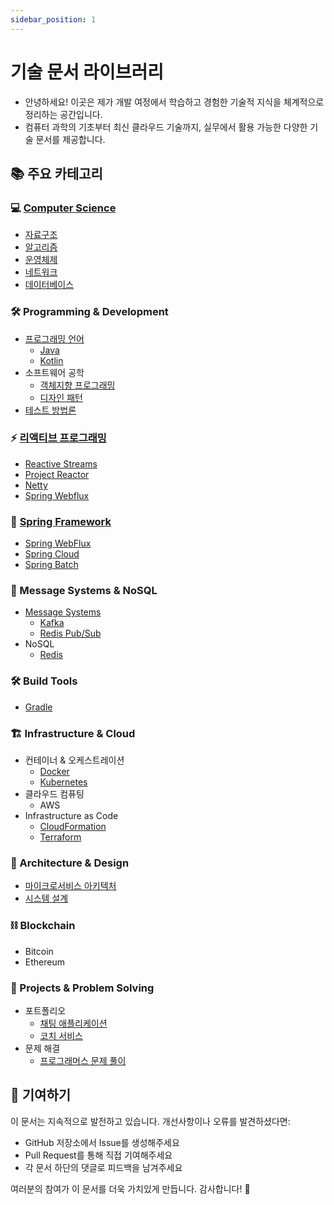 ```yaml
---
sidebar_position: 1
---
```


# 기술 문서 라이브러리

- 안녕하세요! 이곳은 제가 개발 여정에서 학습하고 경험한 기술적 지식을 체계적으로 정리하는 공간입니다.
- 컴퓨터 과학의 기초부터 최신 클라우드 기술까지, 실무에서 활용 가능한 다양한 기술 문서를 제공합니다.

## 📚 주요 카테고리

### 💻 [Computer Science](ComputerScience/index.md)

- [자료구조](ComputerScience/DataStructure/index.md)
- [알고리즘](ComputerScience/Algorithm/index.md)
- [운영체제](ComputerScience/OS/index.md)
- [네트워크](Network/index.md)
- [데이터베이스](Database/index.md)

### 🛠 Programming & Development

- [프로그래밍 언어](Language/index.md)
	- [Java](Language/Java/index.md)
	- [Kotlin](Language/Kotlin/index.md)
- 소프트웨어 공학
	- [객체지향 프로그래밍](OOP/index.md)
	- [디자인 패턴](Design-Pattern/index.md)
- [테스트 방법론](Test/index.md)

### ⚡ [리액티브 프로그래밍](ReactiveProgramming/index.md)

- [Reactive Streams](ReactiveProgramming/ReactiveStream/index.md)
- [Project Reactor](ReactiveProgramming/ProjectReactor/index.md)
- [Netty](Netty/index.md)
- [Spring Webflux](ReactiveProgramming/SpringWebflux/SpringWebflux.md)

### 🌱 [Spring Framework](Spring/index.md)

- [Spring WebFlux](Spring/SpringWebflux/index.md)
- [Spring Cloud](Spring/SpringCloud/index.md)
- [Spring Batch](Spring/SpringBatch/index.md)

### 🔄 Message Systems & NoSQL

- [Message Systems](MessageSystem/index.md)
	- [Kafka](MessageSystem/Kafka/index.md)
	- [Redis Pub/Sub](MessageSystem/RedisPubSub/RedisPubSub.md)
- NoSQL
	- [Redis](Redis/index.md)

### 🛠️ Build Tools

- [Gradle](Gradle/index.md)

### 🏗 Infrastructure & Cloud

- 컨테이너 & 오케스트레이션
	- [Docker](Docker/index.md)
	- [Kubernetes](Kubernetes/index.md)
- 클라우드 컴퓨팅
	- AWS
- Infrastructure as Code
	- [CloudFormation](AWS/CloudFormation/index.md)
	- [Terraform](Terraform/index.md)

### 📐 Architecture & Design

- [마이크로서비스 아키텍처](MSA/index.md)
- [시스템 설계](SystemDesign/index.md)

### ⛓️ Blockchain

- Bitcoin
- Ethereum

### 💼 Projects & Problem Solving

- 포트폴리오
	- [채팅 애플리케이션](Portfolio/ChattingApplication/index.md)
	- [코치 서비스](Portfolio/Coach/index.md)
- 문제 해결
	- [프로그래머스 문제 풀이](ProblemSolving/Programmers/index.md)

## 🤝 기여하기

이 문서는 지속적으로 발전하고 있습니다. 개선사항이나 오류를 발견하셨다면:

- GitHub 저장소에서 Issue를 생성해주세요
- Pull Request를 통해 직접 기여해주세요
- 각 문서 하단의 댓글로 피드백을 남겨주세요

여러분의 참여가 이 문서를 더욱 가치있게 만듭니다. 감사합니다! 🙏